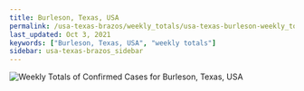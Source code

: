```yaml
---
title: Burleson, Texas, USA
permalink: /usa-texas-brazos/weekly_totals/usa-texas-burleson-weekly_totals.html
last_updated: Oct 3, 2021
keywords: ["Burleson, Texas, USA", "weekly totals"]
sidebar: usa-texas-brazos_sidebar
---
```


![Weekly Totals of Confirmed Cases for Burleson, Texas, USA](/covid_tracker/images/graphs/usa-texas-burleson-weekly_totals_graph.png)
